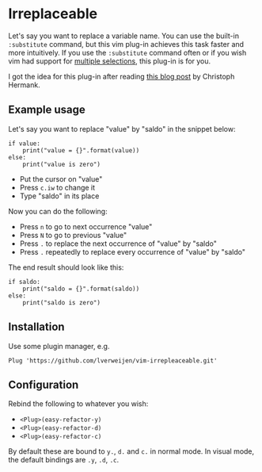 # Irreplaceable #

Let's say you want to replace a variable name.
You can use the built-in `:substitute` command, but this vim plug-in achieves this task faster and more intuitively.
If you use the `:substitute` command often or if you wish vim had support for [multiple selections](https://www.mediasuite.co.nz/blog/sublime-tips-multi-cursor-mastery/), this plug-in is for you.

I got the idea for this plug-in after reading [this blog post](https://medium.com/@schtoeffel/you-don-t-need-more-than-one-cursor-in-vim-2c44117d51db) by Christoph Hermank.

## Example usage ##

Let's say you want to replace "value" by "saldo" in the snippet below:

```python3
if value:
    print("value = {}".format(value))
else:
    print("value is zero")
```

- Put the cursor on "value"
- Press `c.iw` to change it
- Type "saldo" in its place

Now you can do the following:
- Press `n` to go to next occurrence "value"
- Press `N` to go to previous "value"
- Press `.` to replace the next occurrence of "value" by "saldo"
- Press `.` repeatedly to replace every occurrence of "value" by "saldo"

The end result should look like this:

```python3
if saldo:
    print("saldo = {}".format(saldo))
else:
    print("saldo is zero")
```

## Installation ##

Use some plugin manager, e.g.

    Plug 'https://github.com/lverweijen/vim-irrepleaceable.git'

## Configuration ##

Rebind the following to whatever you wish:

- `<Plug>(easy-refactor-y)`
- `<Plug>(easy-refactor-d)`
- `<Plug>(easy-refactor-c)`

By default these are bound to `y.`, `d.` and `c.` in normal mode.
In visual mode, the default bindings are `.y`, `.d`, `.c`.
